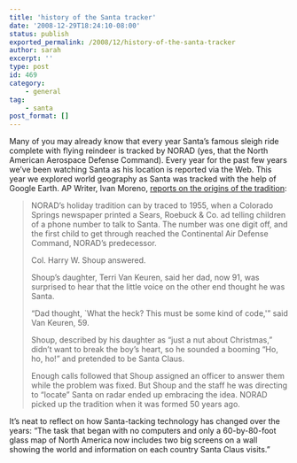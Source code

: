 ```yaml
---
title: 'history of the Santa tracker'
date: '2008-12-29T18:24:10-08:00'
status: publish
exported_permalink: /2008/12/history-of-the-santa-tracker
author: sarah
excerpt: ''
type: post
id: 469
category:
    - general
tag:
    - santa
post_format: []
---
```

Many of you may already know that every year Santa’s famous sleigh ride complete with flying reindeer is tracked by NORAD (yes, that the North American Aerospace Defense Command). Every year for the past few years we’ve been watching Santa as his location is reported via the Web. This year we explored world geography as Santa was tracked with the help of Google Earth. AP Writer, Ivan Moreno, [reports on the origins of the tradition](http://news.yahoo.com/s/ap/20081224/ap_on_re_us/tracking_santa):

> NORAD’s holiday tradition can by traced to 1955, when a Colorado Springs newspaper printed a Sears, Roebuck &amp; Co. ad telling children of a phone number to talk to Santa. The number was one digit off, and the first child to get through reached the Continental Air Defense Command, NORAD’s predecessor.
> 
> Col. Harry W. Shoup answered.
> 
> Shoup’s daughter, Terri Van Keuren, said her dad, now 91, was surprised to hear that the little voice on the other end thought he was Santa.
> 
> “Dad thought, `What the heck? This must be some kind of code,'” said Van Keuren, 59.
> 
> Shoup, described by his daughter as “just a nut about Christmas,” didn’t want to break the boy’s heart, so he sounded a booming “Ho, ho, ho!” and pretended to be Santa Claus.
> 
> Enough calls followed that Shoup assigned an officer to answer them while the problem was fixed. But Shoup and the staff he was directing to “locate” Santa on radar ended up embracing the idea. NORAD picked up the tradition when it was formed 50 years ago.

It’s neat to reflect on how Santa-tacking technology has changed over the years: “The task that began with no computers and only a 60-by-80-foot glass map of North America now includes two big screens on a wall showing the world and information on each country Santa Claus visits.”